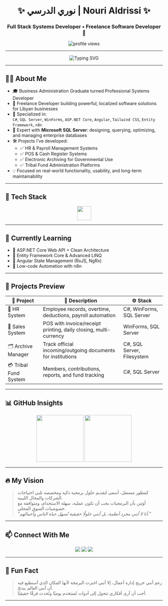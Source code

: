 <h1 align="center">✨ نوري الدرسي | Nouri Aldrissi ✨</h1>
<h3 align="center">Full Stack Systems Developer • Freelance Software Developer 🚀</h3>

<p align="center">
  <img src="https://komarev.com/ghpvc/?username=nouri-aldrissi&label=Profile%20views&color=0e75b6&style=flat" alt="profile views" />
</p>

---

<p align="center">
  <img src="https://readme-typing-svg.demolab.com?font=Fira+Code&pause=1000&color=0077B6&center=true&vCenter=true&width=700&lines=Building+Smart+Systems+for+Real+Workflows.;HR+%7C+Sales+%7C+Archiving+%7C+Custom+Solutions.;C%23+%7C+SQL+Server+%7C+Angular+%7C+ASP.NET+Core.;Freelance+Software+Developer+%F0%9F%94%A5" alt="Typing SVG" />
</p>

---

## 👨‍💻 About Me

- 🎓 Business Administration Graduate turned Professional Systems Developer  
- 💼 Freelance Developer building powerful, localized software solutions for Libyan businesses  
- 🧰 Specialized in:  
  `C#`, `SQL Server`, `WinForms`, `ASP.NET Core`, `Angular`, `Tailwind CSS`, `Entity Framework`, `n8n`  
- 💾 Expert with **Microsoft SQL Server**: designing, querying, optimizing, and managing enterprise databases  
- 🛠️ Projects I’ve developed:
  - ✅ HR & Payroll Management Systems  
  - ✅ POS & Cash Register Systems  
  - ✅ Electronic Archiving for Governmental Use  
  - ✅ Tribal Fund Administration Platforms  
- 💡 Focused on real-world functionality, usability, and long-term maintainability

---

## 🚀 Tech Stack

<div align="center">
  <img src="https://skillicons.dev/icons?i=cs,dotnet,angular,ts,html,css,tailwind,sqlserver,github" height="45" />
</div>

---

## 🧠 Currently Learning

- 📌 ASP.NET Core Web API + Clean Architecture  
- 📌 Entity Framework Core & Advanced LINQ  
- 📌 Angular State Management (RxJS, NgRx)  
- 📌 Low-code Automation with n8n

---

## 🧰 Projects Preview

| 🧩 Project | 📝 Description | ⚙️ Stack |
|-----------|----------------|----------|
| 💼 HR System | Employee records, overtime, deductions, payroll automation | C#, WinForms, SQL Server |
| 🛒 Sales System | POS with invoice/receipt printing, daily closing, multi-currency | WinForms, SQL Server |
| 🗂️ Archive Manager | Track official incoming/outgoing documents for institutions | C#, SQL Server, Filesystem |
| 💳 Tribal Fund System | Members, contributions, reports, and fund tracking | C#, SQL Server |

---

## 📊 GitHub Insights

<div align="center">
  <img src="https://github-readme-stats.vercel.app/api?username=nouri-aldrissi&show_icons=true&theme=tokyonight&hide_border=true" height="150" />
  <img src="https://streak-stats.demolab.com?user=nouri-aldrissi&theme=tokyonight&hide_border=true" height="150" />
</div>

---

## 🔥 My Vision

> كمطور مستقل، أسعى لتقديم حلول برمجية ذكية ومخصصة تلبي احتياجات الشركات والمحال الليبية.  
> أؤمن بأن البرمجيات يجب أن تكون عملية، سهلة الاستخدام، ومتوافقة مع خصوصيات السوق المحلي.  
> _“أنا لا أبني مجرد أنظمة، بل أبني حلولًا حقيقية تُسهل حياة الناس وأعمالهم.”_

---

## 📫 Connect With Me

<div align="center">
  <a href="mailto:nouri.ali.aldrissi@gmail.com"><img src="https://img.shields.io/badge/Gmail-EA4335?style=for-the-badge&logo=gmail&logoColor=white" /></a>
  <a href="https://www.linkedin.com/in/nouri-aldrissi-9b7218329/"><img src="https://img.shields.io/badge/LinkedIn-0A66C2?style=for-the-badge&logo=linkedin&logoColor=white" /></a>
  <a href="https://facebook.com/Nouri.aldrissi"><img src="https://img.shields.io/badge/Facebook-1877F2?style=for-the-badge&logo=facebook&logoColor=white" /></a>
</div>

---

## 🧠 Fun Fact

> رغم أنني خريج إدارة أعمال، إلا أنني اخترت البرمجة لأنها المكان الذي أستطيع فيه أن أبني العالم بيديّ.  
> أحب أن أرى أفكاري تتحول إلى أدوات تُستخدم يوميًا وتُحدث فرقًا حقيقيًا.

---
